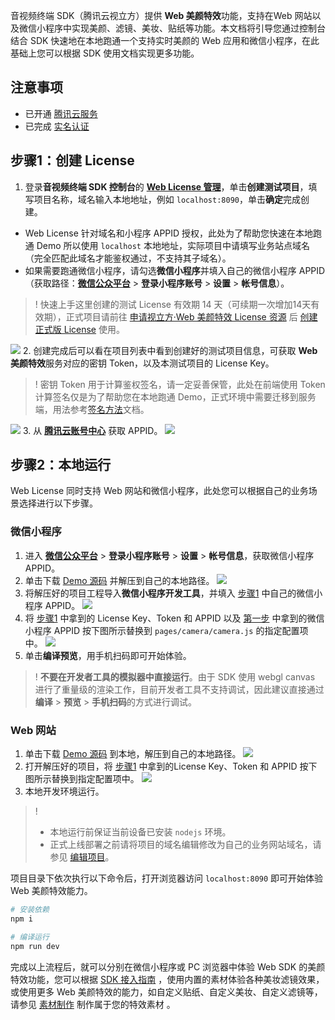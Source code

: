 音视频终端 SDK（腾讯云视立方）提供 **Web 美颜特效**功能，支持在Web 网站以及微信小程序中实现美颜、滤镜、美妆、贴纸等功能。本文档将引导您通过控制台结合 SDK 快速地在本地跑通一个支持实时美颜的 Web 应用和微信小程序，在此基础上您可以根据 SDK 使用文档实现更多功能。

## 注意事项
- 已开通 [腾讯云服务](https://cloud.tencent.com/product/x-magic)
- 已完成 [实名认证](https://cloud.tencent.com/document/product/378/3629)

## 步骤1：创建 License[](id:step1)

1. 登录**音视频终端 SDK 控制台**的 **[Web License 管理](https://console.cloud.tencent.com/vcube/web)**，单击**创建测试项目**，填写项目名称，域名输入本地地址，例如  `localhost:8090`，单击**确定**完成创建。
  - Web License 针对域名和小程序 APPID 授权，此处为了帮助您快速在本地跑通 Demo 所以使用 `localhost` 本地地址，实际项目中请填写业务站点域名（完全匹配此域名才能鉴权通过，不支持其子域名）。
  - 如果需要跑通微信小程序，请勾选**微信小程序**并填入自己的微信小程序 APPID（获取路径：[**微信公众平台**](https://mp.weixin.qq.com/) > **登录小程序账号** > **设置** > **帐号信息**）。
>! 快速上手这里创建的测试 License 有效期 14 天（可续期一次增加14天有效期），正式项目请前往 [申请视立方·Web 美颜特效 License 资源](https://cloud.tencent.com/apply/p/9fuh8sv6fl?!preview) 后 [创建正式版 License](https://cloud.tencent.com/document/product/616/71368#formal) 使用。
>
![](https://qcloudimg.tencent-cloud.cn/raw/8e1bc705d6bcd48d39d7c24feba2c849.png)
2. 创建完成后可以看在项目列表中看到创建好的测试项目信息，可获取 **Web 美颜特效**服务对应的密钥 Token，以及本测试项目的 License Key。
> ! 密钥 Token 用于计算鉴权签名，请一定妥善保管，此处在前端使用 Token 计算签名仅是为了帮助您在本地跑通 Demo，正式环境中需要迁移到服务端，用法参考[签名方法](https://cloud.tencent.com/document/product/616/71370#.E7.AD.BE.E5.90.8D.E6.96.B9.E6.B3.95)文档。
> 
![](https://qcloudimg.tencent-cloud.cn/raw/fc9f6fb773770cfb45d774c911b9e7bf.png)
3. 从 **[腾讯云账号中心](https://console.cloud.tencent.com/developer)** 获取 APPID。
![](https://qcloudimg.tencent-cloud.cn/raw/a237e4493e425219550b557254cf0fdf.png)


## 步骤2：本地运行[](id:step2)
Web License 同时支持 Web 网站和微信小程序，此处您可以根据自己的业务场景选择进行以下步骤。

### 微信小程序
1. 进入 [**微信公众平台**](https://mp.weixin.qq.com/) > **登录小程序账号** > **设置** > **帐号信息**，获取微信小程序 APPID。[](id:step2_1)
2. 单击下载 [Demo 源码](https://webar-static.tencent-cloud.com/docs/quick-demo/arsdk-miniprogram-quick-demo.zip) 并解压到自己的本地路径。
![](https://qcloudimg.tencent-cloud.cn/raw/41ad290a3524eb252cef4b46d30b3e52.png)
3. 将解压好的项目工程导入**微信小程序开发工具**，并填入 [步骤1](#step1) 中自己的微信小程序 APPID。
![](https://qcloudimg.tencent-cloud.cn/raw/15656d6fb9a9226ee97d08707bad3f6f.png)
4. 将 [步骤1](#step1) 中拿到的 License Key、Token 和 APPID 以及 [第一步](#step2_1) 中拿到的微信小程序 APPID 按下图所示替换到 `pages/camera/camera.js` 的指定配置项中。 
![](https://qcloudimg.tencent-cloud.cn/raw/e35b5be4b42a7ef8055ca1103f36cb50.png)
5. 单击**编译预览**，用手机扫码即可开始体验。

>! **不要在开发者工具的模拟器中直接运行**。由于 SDK 使用 webgl canvas 进行了重量级的渲染工作，目前开发者工具不支持调试，因此建议直接通过**编译** > **预览** > **手机扫码**的方式进行调试。


### Web 网站
1. 单击下载 [Demo 源码](https://webar-static.tencent-cloud.com/docs/quick-demo/source.zip) 到本地，解压到自己的本地路径。
![](https://qcloudimg.tencent-cloud.cn/raw/3abace08c278a84928dc64a63eb6b7c3.png)
2. 打开解压好的项目，将 [步骤1](#step1) 中拿到的License Key、Token 和 APPID 按下图所示替换到指定配置项中。
![](https://qcloudimg.tencent-cloud.cn/raw/e35b5be4b42a7ef8055ca1103f36cb50.png)
3. 本地开发环境运行。
>!
> - 本地运行前保证当前设备已安装 `nodejs` 环境。
> - 正式上线部署之前请将项目的域名编辑修改为自己的业务网站域名，请参见 [编辑项目](https://cloud.tencent.com/document/product/616/71377)。
> 
项目目录下依次执行以下命令后，打开浏览器访问 `localhost:8090` 即可开始体验 Web 美颜特效能力。
```bash
# 安装依赖
npm i 

# 编译运行
npm run dev
```

完成以上流程后，就可以分别在微信小程序或 PC 浏览器中体验 Web SDK 的美颜特效功能，您可以根据 [SDK 接入指南](https://cloud.tencent.com/document/product/616/71364) ，使用内置的素材体验各种美妆滤镜效果，或使用更多 Web 美颜特效的能力，如自定义贴纸、自定义美妆、自定义滤镜等，请参见 [ 素材制作](https://cloud.tencent.com/document/product/616/71379) 制作属于您的特效素材 。
